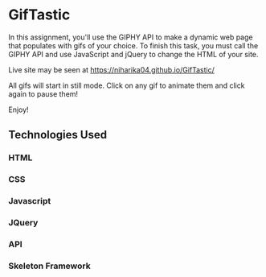 # GifTastic

In this assignment, you'll use the GIPHY API to make a dynamic web page that populates with gifs of your choice. To finish this task, you must call the GIPHY API and use JavaScript and jQuery to change the HTML of your site.

Live site may be seen at https://niharika04.github.io/GifTastic/

All gifs will start in still mode. Click on any gif to animate them and click again to pause them!

Enjoy!

## Technologies Used

### HTML
### CSS
### Javascript
### JQuery
### API
### Skeleton Framework
